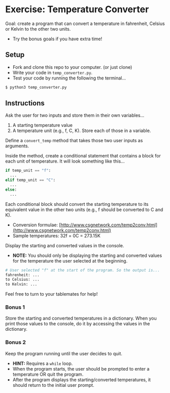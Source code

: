 # Exercise: Temperature Converter

Goal: create a program that can convert a temperature in fahrenheit, Celsius or Kelvin to the other two units.

- Try the bonus goals if you have extra time!

## Setup

- Fork and clone this repo to your computer. (or just clone)
- Write your code in `temp_converter.py`.
- Test your code by running the following the terminal...

```bash
$ python3 temp_converter.py
```

## Instructions

Ask the user for two inputs and store them in their own variables...

1.  A starting temperature value
2.  A temperature unit (e.g., f, C, K). Store each of those in a variable.

Define a `convert_temp` method that takes those two user inputs as arguments.

Inside the method, create a conditional statement that contains a block for each unit of temperature. It will look something like this...

```py
if temp_unit == "f":
  ...
elif temp_unit == "C":
  ...
else:
  ...
```

Each conditional block should convert the starting temperature to its equivalent value in the other two units (e.g., f should be converted to C and K).

- Conversion formulae: [http://www.csgnetwork.com/temp2conv.html](http://www.csgnetwork.com/temp2conv.html)
- Sample temperatures: 32f = 0C = 273.15K

Display the starting and converted values in the console.

- **NOTE:** You should only be displaying the starting and converted values for the temperature the user selected at the beginning.

```py
# User selected "f" at the start of the program. So the output is...
fahrenheit: ...
to Celsius: ...
to Kelvin: ...
```

Feel free to turn to your tablemates for help!

### Bonus 1

Store the starting and converted temperatures in a dictionary. When you print those values to the console, do it by accessing the values in the dictionary.

### Bonus 2

Keep the program running until the user decides to quit.

- **HINT:** Requires a `while` loop.
- When the program starts, the user should be prompted to enter a temperature OR quit the program.
- After the program displays the starting/converted temperatures, it should return to the initial user prompt.
